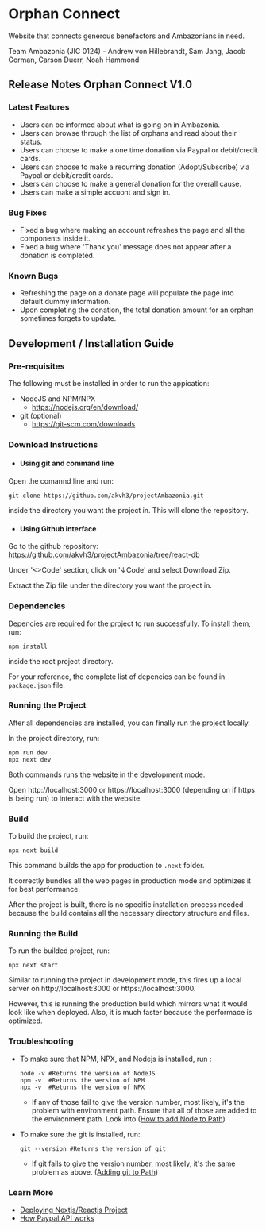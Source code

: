 # Orphan Connect
Website that connects generous benefactors and Ambazonians in need.

Team Ambazonia (JIC 0124) - Andrew von Hillebrandt, Sam Jang, Jacob Gorman, Carson Duerr, Noah Hammond

## Release Notes Orphan Connect V1.0

### Latest Features

- Users can be informed about what is going on in Ambazonia.
- Users can browse through the list of orphans and read about their status.
- Users can choose to make a one time donation via Paypal or debit/credit cards.
- Users can choose to make a recurring donation (Adopt/Subscribe) via Paypal or debit/credit cards.
- Users can choose to make a general donation for the overall cause.
- Users can make a simple accuont and sign in.

### Bug Fixes

- Fixed a bug where making an account refreshes the page and all the components inside it.
- Fixed a bug where 'Thank you' message does not appear after a donation is completed.

### Known Bugs

- Refreshing the page on a donate page will populate the page into default dummy information.
- Upon completing the donation, the total donation amount for an orphan sometimes forgets to update.

## Development / Installation Guide

### Pre-requisites
The following must be installed in order to run the appication:
- NodeJS and NPM/NPX
  - https://nodejs.org/en/download/
- git (optional)
  - https://git-scm.com/downloads
  
### Download Instructions

- #### Using git and command line
Open the comannd line and run:

    git clone https://github.com/akvh3/projectAmbazonia.git
    
inside the directory you want the project in. This will clone the repository.
- #### Using Github interface
Go to the github repository: https://github.com/akvh3/projectAmbazonia/tree/react-db

Under '<>Code' section, click on '&#8595;Code' and select Download Zip.

Extract the Zip file under the directory you want the project in.

### Dependencies
Depencies are required for the project to run successfully.
To install them, run:

    npm install
    
inside the root project directory.

For your reference, the complete list of depencies can be found in `package.json` file.

### Running the Project
After all dependencies are installed, you can finally run the project locally.

In the project directory, run:

    npm run dev
    npx next dev
    
Both commands runs the website in the development mode.

Open http://localhost:3000 or https://localhost:3000 (depending on if https is being run) to interact with the website.

### Build
To build the project, run:

    npx next build
    
This command builds the app for production to `.next` folder.

It correctly bundles all the web pages in production mode and optimizes it for best performance.

After the project is built, there is no specific installation process needed because the build contains all the necessary directory structure and files.

### Running the Build
To run the builded project, run:

    npx next start
    
Similar to running the project in development mode, this fires up a local server on http://localhost:3000 or https://localhost:3000.

However, this is running the production build which mirrors what it would look like when deployed. Also, it is much faster because the performace is optimized.

### Troubleshooting
- To make sure that NPM, NPX, and Nodejs is installed, run :

      node -v #Returns the version of NodeJS
      npm -v  #Returns the version of NPM
      npx -v  #Returns the version of NPX
    
    - If any of those fail to give the version number, most likely, it's the problem with environment path. Ensure that all of those are added to the environment path. Look into ([How to add Node to Path](https://stackoverflow.com/questions/27864040/fixing-npm-path-in-windows-8-and-10#:~:text=Search%20for%20Environment%20Variables%20in,nodejs%5Cnode_modules%5Cnpm%5Cbin))
    
- To make sure the git is installed, run:

      git --version #Returns the version of git

    - If git fails to give the version number, most likely, it's the same problem as above. ([Adding git to Path](https://stackoverflow.com/questions/26620312/git-installing-git-in-path-with-github-client-for-windows))

### Learn More
- [Deploying Nextjs/Reactjs Project](https://nextjs.org/docs/deployment)
- [How Paypal API works](https://developer.paypal.com/docs/api/overview/)
